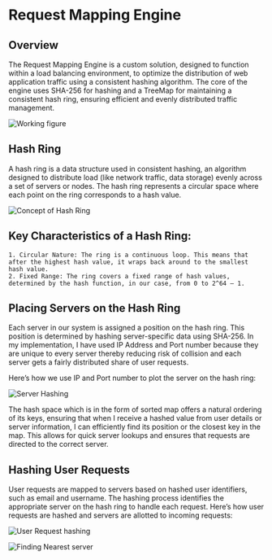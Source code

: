 # Request Mapping Engine

## Overview
The Request Mapping Engine is a custom solution, designed to function within a load balancing environment, to optimize the distribution of web application traffic using a consistent hashing algorithm. The core of the engine uses SHA-256 for hashing and a TreeMap for maintaining a consistent hash ring, ensuring efficient and evenly distributed traffic management. 

![Working figure](https://github.com/sinhatanmay18/request-mapping-engine/assets/76418883/7c1bf3d7-e500-4b09-8097-f70ea8a27655)
                                              

## Hash Ring
A hash ring is a data structure used in consistent hashing, an algorithm designed to distribute load (like network traffic, data storage) evenly across a set of servers or nodes. The hash ring represents a circular space where each point on the ring corresponds to a hash value. 

![Concept of Hash Ring](https://github.com/sinhatanmay18/request-mapping-engine/assets/76418883/cd85729e-6812-464e-a645-02865d0a893b)



## Key Characteristics of a Hash Ring:
    1. Circular Nature: The ring is a continuous loop. This means that after the highest hash value, it wraps back around to the smallest hash value.
    2. Fixed Range: The ring covers a fixed range of hash values, determined by the hash function, in our case, from 0 to 2^64 – 1.
       
## Placing Servers on the Hash Ring

Each server in our system is assigned a position on the hash ring. This position is determined by hashing server-specific data using SHA-256. In my implementation, I have used IP Address and Port number because they are unique to every server thereby reducing risk of collision and each server gets a fairly distributed share of user requests. 

Here’s how we use IP and Port number to plot the server on the hash ring:

![Server Hashing](https://github.com/sinhatanmay18/request-mapping-engine/assets/76418883/f4a64c3a-16a2-4592-b34e-c645815ad9d8)
                                                      

The hash space which is in the form of sorted map offers a natural ordering of its keys, ensuring that when I receive a hashed value from user details or server information, I can efficiently find its position or the closest key in the map. This allows for quick server lookups and ensures that requests are directed to the correct server.


## Hashing User Requests
User requests are mapped to servers based on hashed user identifiers, such as email and username. The hashing process identifies the appropriate server on the hash ring to handle each request. Here’s how user requests are hashed and servers are allotted to incoming requests:

![User Request hashing](https://github.com/sinhatanmay18/request-mapping-engine/assets/76418883/f8845da7-7b45-45f4-8cb8-5b022e3ebc06)
                                                    
![Finding Nearest server](https://github.com/sinhatanmay18/request-mapping-engine/assets/76418883/18cd3e75-d743-4494-b5b0-301e72d0964d)
                                                     
